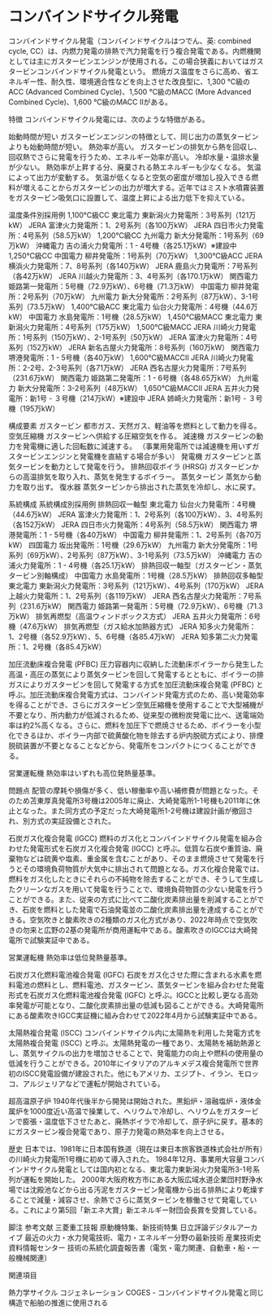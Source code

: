 # コンバインドサイクル発電

コンバインドサイクル発電（コンバインドサイクルはつでん、英: combined cycle, CC）は、内燃力発電の排熱で汽力発電を行う複合発電である。内燃機関としては主にガスタービンエンジンが使用される。この場合狭義においてはガスタービンコンバインドサイクル発電という。
燃焼ガス温度をさらに高め、省エネルギー性、耐久性、環境適合性などを向上させた改良型に、1,300 ℃級のACC (Advanced Combined Cycle)、1,500 ℃級のMACC (More Advanced Combined Cycle)、1,600 ℃級のMACC IIがある。

特徴
コンバインドサイクル発電には、次のような特徴がある。

始動時間が短い
ガスタービンエンジンの特徴として、同じ出力の蒸気タービンよりも始動時間が短い。
熱効率が高い。
ガスタービンの排気から熱を回収し、回収熱でさらに発電を行うため、エネルギー効率が高い。
冷却水量・温排水量が少ない。
熱効率が上昇する分、廃棄される熱エネルギーも少なくなる。
気温によって出力が変動する。
気温が低くなると空気の密度が増加し投入できる燃料が増えることからガスタービンの出力が増大する。近年ではミスト水噴霧装置をガスタービン吸気口に設置して、温度上昇による出力低下を抑えている。

温度条件別採用例
1,100℃級CC
東北電力 東新潟火力発電所：3号系列（121万kW）
JERA 富津火力発電所：1、2号系列（各100万kW）
JERA 四日市火力発電所：4号系列（58.5万kW）
1,200℃級CC
九州電力 新大分発電所：1号系列（69万kW）
沖縄電力 吉の浦火力発電所：1 - 4号機（各25.1万kW）※建設中
1,250℃級CC
中国電力 柳井発電所：1号系列（70万kW）
1,300℃級ACC
JERA 横浜火力発電所：7、8号系列（各140万kW）
JERA 鹿島火力発電所：7号系列（各42万kW）
JERA 川越火力発電所：3、4号系列（各170.1万kW）
関西電力 姫路第一発電所：5号機（72.9万kW）、6号機（71.3万kW）
中国電力 柳井発電所：2号系列（70万kW）
九州電力 新大分発電所：2号系列（87万kW）、3-1号系列（73.5万kW）
1,400℃級ACC
東北電力 仙台火力発電所：4号機（44.6万kW）
中国電力 水島発電所：1号機（28.5万kW）
1,450℃級MACC
東北電力 東新潟火力発電所：4号系列（175万kW）
1,500℃級MACC
JERA 川崎火力発電所：1号系列（150万kW）、2-1号系列（50万kW）
JERA 富津火力発電所：4号系列（152万kW）
JERA 新名古屋火力発電所：8号系列（160万kW）
関西電力 堺港発電所：1 - 5号機（各40万kW）
1,600℃級MACCII
JERA 川崎火力発電所：2-2号、2-3号系列（各71万kW）
JERA 西名古屋火力発電所：7号系列（231.6万kW）
関西電力 姫路第二発電所：1 - 6号機（各48.65万kW）
九州電力 新大分発電所：3-2号系列（48万kW）
1,650℃級MACCII
JERA 五井火力発電所：新1号 - ３号機（214万kW）※建設中
JERA 姉崎火力発電所：新1号 - ３号機（195万kW）

構成要素
ガスタービン
都市ガス、天然ガス、軽油等を燃料として動力を得る。
空気圧縮機
ガスタービンへ供給する圧縮空気を作る。
減速機
ガスタービンの動力を発電機に適した回転数に減速する。
（事業用発電所では減速機を用いずガスタービンエンジンと発電機を直結する場合が多い）
発電機
ガスタービンと蒸気タービンを動力として発電を行う。
排熱回収ボイラ (HRSG)
ガスタービンからの高温排気を取り入れ、蒸気を発生するボイラー。
蒸気タービン
蒸気から動力を取り出す。
復水器
蒸気タービンから排出された蒸気を冷却し、水に戻す。

系統構成
系統構成別採用例
排熱回収一軸型
東北電力 仙台火力発電所：4号機（44.6万kW）
JERA 富津火力発電所：1、2号系列（各100万kW）、3、4号系列（各152万kW）
JERA 四日市火力発電所：4号系列（58.5万kW）
関西電力 堺港発電所：1 - 5号機（各40万kW）
中国電力 柳井発電所：1、2号系列（各70万kW）
四国電力 坂出発電所：1号機（29.6万kW）
九州電力 新大分発電所：1号系列（69万kW）、2号系列（87万kW）、3-1号系列（73.5万kW）
沖縄電力 吉の浦火力発電所：1 - 4号機（各25.1万kW）
排熱回収一軸型（ガスタービン・蒸気タービン別軸構成）
中国電力 水島発電所：1号機（28.5万kW）
排熱回収多軸型
東北電力 東新潟火力発電所：3号系列（121万kW）、4号系列（170万kW）
JERA 上越火力発電所：1、2号系列（各119万kW）
JERA 西名古屋火力発電所：7号系列（231.6万kW）
関西電力 姫路第一発電所：5号機（72.9万kW）、6号機（71.3万kW）
排気再燃型（高温ウィンドボックス方式）
JERA 五井火力発電所：6号機（47.6万kW）
排気再燃型（ガス給水加熱器方式）
JERA 知多火力発電所：1、2号機（各52.9万kW）、5、6号機（各85.4万kW）
JERA 知多第二火力発電所：1、2号機（各85.4万kW）

加圧流動床複合発電 (PFBC)
圧力容器内に収納した流動床ボイラーから発生した高温・高圧の蒸気により蒸気タービンを回して発電するとともに、ボイラーの排ガスによりガスタービンを回して発電する方式を加圧流動床複合発電 (PFBC) と呼ぶ。加圧流動床複合発電方式は、コンバインド発電方式のため、高い発電効率を得ることができ、さらにガスタービン空気圧縮機を使用することで大型補機が不要となり、所内動力が低減されるため、従来型の微粉炭発電に比べ、送電端効率は約2%高くなる。さらに、燃料を加圧下で燃焼させるため、ボイラーを小型化できるほか、ボイラー内部で硫黄酸化物を除去する炉内脱硫方式により、排煙脱硫装置が不要となることなどから、発電所をコンパクトにつくることができる。

営業運転機
熱効率はいずれも高位発熱量基準。

問題点
配管の摩耗や損傷が多く、低い稼働率や高い補修費が問題となった。そのため苫東厚真発電所3号機は2005年に廃止、大崎発電所1-1号機も2011年に休止となった。また同方式の予定だった大崎発電所1-2号機は建設計画が撤回され、別方式の実証設備とされた。

石炭ガス化複合発電 (IGCC)
燃料のガス化とコンバインドサイクル発電を組み合わせた発電形式を石炭ガス化複合発電 (IGCC) と呼ぶ。低質な石炭や重質油、廃棄物などは硫黄や塩素、重金属を含むことがあり、そのまま燃焼させて発電を行うとその環境負荷物質が大気中に排出されて問題となる。ガス化複合発電では、燃料をガス化したときにそれらの不純物を除去することができ、そうして生成したクリーンなガスを用いて発電を行うことで、環境負荷物質の少ない発電を行うことができる。また、従来の方式に比べて二酸化炭素排出量を削減することができ、石炭を燃料とした発電で石油発電並の二酸化炭素排出量を達成することができる。空気吹きと酸素吹きの2種類のガス化方式があり、2022年時点で空気吹きの勿来と広野の2基の発電所が商用運転中である。酸素吹きのIGCCは大崎発電所で試験実証中である。

営業運転機
熱効率は低位発熱量基準。

石炭ガス化燃料電池複合発電 (IGFC)
石炭をガス化させた際に含まれる水素を燃料電池の燃料とし、燃料電池、ガスタービン、蒸気タービンを組み合わせた発電形式を石炭ガス化燃料電池複合発電 (IGFC) と呼ぶ。IGCCと比較し更なる高効率発電が可能となり、二酸化炭素排出量の低減も図ることができる。大崎発電所にある酸素吹きIGCC実証機に組み合わせて2022年4月から試験実証中である。

太陽熱複合発電 (ISCC)
コンバインドサイクル内に太陽熱を利用した発電方式を太陽熱複合発電 (ISCC) と呼ぶ。太陽熱発電の一種であり、太陽熱を補助熱源とし、蒸気サイクルの出力を増加させることで、発電能力の向上や燃料の使用量の低減を行うことができる。2010年にイタリアのアルキメデス複合発電所で世界初のISCC発電設備が建設された。他にもアメリカ、エジプト、イラン、モロッコ、アルジェリアなどで運転が開始されている。

超高温原子炉
1940年代後半から開発は開始された。黒鉛炉・溶融塩炉・液体金属炉を1000度近い高温で操業して、ヘリウムで冷却し、ヘリウムをガスタービンで膨張・温度低下させたあと、廃熱ボイラで冷却して、原子炉に戻す。基本的にガスタービン複合発電であり、原子力発電の熱効率を向上させる。

歴史
日本では、1981年に日本国有鉄道（現在は東日本旅客鉄道株式会社が所有）の川崎火力発電所1号機に初めて導入された。
1984年12月、事業用大容量コンバインドサイクル発電としては国内初となる、東北電力東新潟火力発電所3-1号系列が運転を開始した。
2000年大阪府枚方市にある大阪広域水道企業団村野浄水場では沈殿池などから出る汚泥をガスタービン発電機から出る排熱により乾燥することで減量・減容させ、余熱でさらに蒸気タービンを稼働させて発電している。これにより第5回「新エネ大賞」新エネルギー財団会長賞を受賞している。

脚注
参考文献
三菱重工技報 原動機特集、新技術特集
日立評論デジタルアーカイブ 最近の火力・水力発電技術、電力・エネルギー分野の最新技術
産業技術史資料情報センター 技術の系統化調査報告書（電気・電力関連、自動車・船・一般機械関連）

関連項目

熱力学サイクル
コジェネレーション
COGES - コンバインドサイクル発電と同じ構造で船舶の推進に使用される
